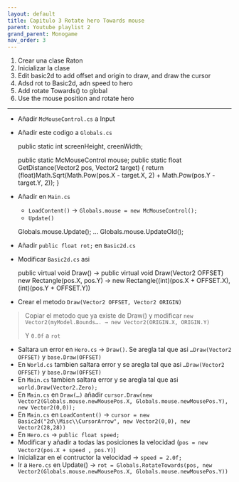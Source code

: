 ```yaml
---
layout: default
title: Capitulo 3 Rotate hero Towards mouse
parent: Youtube playlist 2
grand_parent: Monogame
nav_order: 3
---
```


1.  Crear una clase Raton
2.  Inicializar la clase
3.  Edit basic2d to add offset and origin to draw, and draw the cursor
4.  Adsd rot to Basic2d, adn speed to hero
5.  Add rotate Towards() to global
6.  Use the mouse position and rotate hero

---

- Añadir `McMouseControl.cs` a Input
- Añadir este codigo a `Globals.cs`

  public static int screenHeight, creenWidth;

  public static McMouseControl mouse;
  public static float GetDistance(Vector2 pos, Vector2 target)
  {
  return (float)Math.Sqrt(Math.Pow(pos.X - target.X, 2) + Math.Pow(pos.Y - target.Y, 2));
  }

- Añadir en `Main.cs`

  - `LoadContent()` → `Globals.mouse = new McMouseControl();`
  - `Update()`

  Globals.mouse.Update();
  ...
  Globals.mouse.UpdateOld();

- Añadir `public float rot;` en `Basic2d.cs`
- Modificar `Basic2d.cs` asi

  public virtual void Draw() -> public virtual void Draw(Vector2 OFFSET)
  new Rectangle(pos.X, pos.Y) -> new Rectangle((int)(pos.X + OFFSET.X), (int)(pos.Y + OFFSET.Y))

- Crear el metodo `Draw(Vector2 OFFSET, Vector2 ORIGIN)`

> Copiar el metodo que ya existe de Draw() y modificar `new Vector2(myModel.Bounds…. → new Vector2(ORIGIN.X, ORIGIN.Y)`
>
> Y `0.0f` a `rot`

- Saltara un error en `Hero.cs` → `Draw()`. Se aregla tal que asi `…Draw(Vector2 OFFSET)` y `base.Draw(OFFSET)`
- En `World.cs` tambien saltara error y se aregla tal que asi `…Draw(Vector2 OFFSET)` y `base.Draw(OFFSET)`
- En `Main.cs` tambien saltara error y se aregla tal que asi `world.Draw(Vector2.Zero);`
- En `Main.cs` en `Draw(…)` añadir `cursor.Draw(new Vector2(Globals.mouse.newMousePos.X, Globals.mouse.newMousePos.Y), new Vector2(0,0));`
- En `Main.cs` en `LoadContent()` → `cursor = new Basic2d("2d\\Misc\\CursorArrow", new Vector2(0,0), new Vector2(28,28))`
- En `Hero.cs` → `public float speed;`
- Modificar y añadir a todas las posiciones la velocidad (`pos = new Vector2(pos.X + speed , pos.Y)`)
- Inicializar en el contructor la velocidad → `speed = 2.0f;`
- Ir a `Hero.cs` en Update() → `rot = Globals.RotateTowards(pos, new Vector2(Globals.mouse.newMousePos.X, Globals.mouse.newMousePos.Y))`
